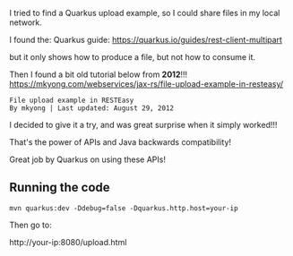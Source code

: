 I tried to find a Quarkus upload example, so I could share files in my local network.

I found the: Quarkus guide: https://quarkus.io/guides/rest-client-multipart

but it only shows how to produce a file, but not how to consume it.

Then I found a bit old tutorial below from **2012**!!!
https://mkyong.com/webservices/jax-rs/file-upload-example-in-resteasy/
```
File upload example in RESTEasy
By mkyong | Last updated: August 29, 2012
```

I decided to give it a try, and was great surprise when it simply worked!!!

That's the power of APIs and Java backwards compatibility!

Great job by Quarkus on using these APIs!


## Running the code

`mvn quarkus:dev -Ddebug=false -Dquarkus.http.host=your-ip`

Then go to:

http://your-ip:8080/upload.html

